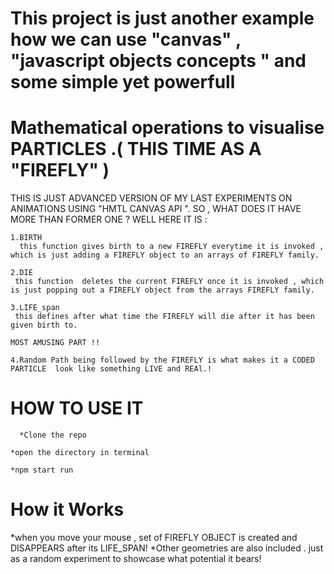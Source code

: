 # This project is just  another example how we can use "canvas" , "javascript objects concepts " and  some simple yet powerfull 
# Mathematical operations to visualise  PARTICLES  .( THIS TIME AS A "FIREFLY" ) 

THIS IS JUST ADVANCED VERSION OF MY LAST EXPERIMENTS ON  ANIMATIONS USING "HMTL CANVAS API ".
SO , WHAT DOES IT HAVE  MORE THAN FORMER ONE ?
WELL HERE IT IS :

```
1.BIRTH 
  this function gives birth to a new FIREFLY everytime it is invoked , which is just adding a FIREFLY object to an arrays of FIREFLY family.
```
```
2.DIE
 this function  deletes the current FIREFLY once it is invoked , which is just popping out a FIREFLY object from the arrays FIREFLY family.
```
```
3.LIFE_span
 this defines after what time the FIREFLY will die after it has been given birth to.
```
```
MOST AMUSING PART !!

4.Random Path being followed by the FIREFLY is what makes it a CODED PARTICLE  look like something LIVE and REAl.!

```


# HOW TO USE IT 
```
  *Clone the repo 
  ```
  ```
  *open the directory in terminal
  ```
  ```
  *npm start run 
  ```
  
  # How it Works 
   *when you move your mouse , set of FIREFLY OBJECT is created and DISAPPEARS  after its LIFE_SPAN!
   *Other geometries are also included . just as a random experiment to showcase what potential it bears!
